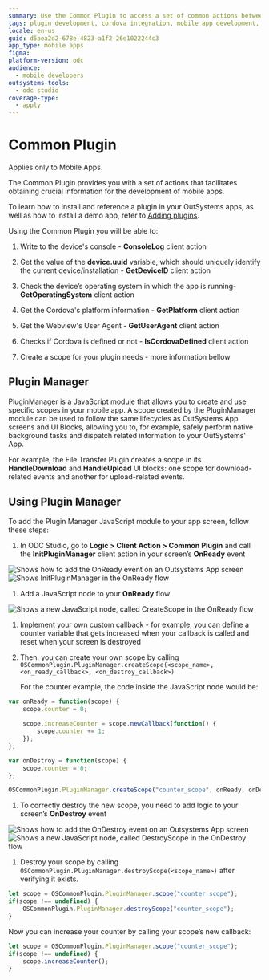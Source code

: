 ```yaml
---
summary: Use the Common Plugin to access a set of common actions between all mobile apps.
tags: plugin development, cordova integration, mobile app development, outsystems mobile, javascript modules
locale: en-us
guid: d5aea2d2-678e-4823-a1f2-26e1022244c3
app_type: mobile apps
figma:
platform-version: odc
audience:
  - mobile developers
outsystems-tools:
  - odc studio
coverage-type:
  - apply
---
```


# Common Plugin

<div class="info" markdown="1">

Applies only to Mobile Apps.

</div>

The Common Plugin provides you with a set of actions that facilitates obtaining crucial information for the development of mobile apps.

<div class="info" markdown="1">

To learn how to install and reference a plugin in your OutSystems apps, as well as how to install a demo app, refer to  [Adding plugins](../intro.md#adding-plugins).

</div>

Using the Common Plugin you will be able to:

1. Write to the device's console - **ConsoleLog** client action

1. Get the value of the **device.uuid** variable, which should uniquely identify the current device/installation - **GetDeviceID** client action

1. Check the device’s operating system in which the app is running- **GetOperatingSystem** client action

1. Get the Cordova's platform information - **GetPlatform** client action

1. Get the Webview's User Agent - **GetUserAgent** client action

1. Checks if Cordova is defined or not - **IsCordovaDefined** client action

1. Create a scope for your plugin needs - more information bellow

## Plugin Manager

PluginManager is a JavaScript module that allows you to create and use specific scopes in your mobile app. A scope created by the PluginManager module can be used to follow the same lifecycles as OutSystems App screens and UI Blocks, allowing you to, for example, safely perform native background tasks and dispatch related information to your OutSystems' App.

For example, the File Transfer Plugin creates a scope in its **HandleDownload** and **HandleUpload** UI blocks: one scope for download-related events and another for upload-related events.

## Using Plugin Manager

To add the Plugin Manager JavaScript module to your app screen, follow these steps:

1. In ODC Studio, go to **Logic > Client Action > Common Plugin**  and call the **InitPluginManager** client action in your screen’s **OnReady** event

![Shows how to add the OnReady event on an Outsystems App screen](images/add-on-ready.png "Adding OnReady event handler in an app screen")
![Shows  InitPluginManager in the OnReady flow](images/add-on-ready.png "Adding InitPluginManager to the OnReady flow")

1. Add a JavaScript node to your **OnReady** flow

![Shows a new JavaScript node, called CreateScope in the OnReady flow](images/add-create-scope.png "Adding CreateScope JavaScript node to the OnReady flow")

1. Implement your own custom callback - for example, you can define a counter variable that gets increased when your callback is called and reset when your screen is destroyed

1. Then, you can create your own scope by calling `OSCommonPlugin.PluginManager.createScope(<scope_name>, <on_ready_callback>, <on_destroy_callback>)`

    For the counter example, the code inside the JavaScript node would be:

```Javascript
var onReady = function(scope) { 
    scope.counter = 0;
   
    scope.increaseCounter = scope.newCallback(function() {
        scope.counter += 1;
    });
};

var onDestroy = function(scope) {
    scope.counter = 0;
};

OSCommonPlugin.PluginManager.createScope("counter_scope", onReady, onDestroy);
```

1. To correctly destroy the new scope, you need to add logic to your screen’s **OnDestroy** event

![Shows how to add the OnDestroy event on an Outsystems App screen](images/add-on-destroy.png "Adding OnDestroy event handler in an app screen")
![Shows a new JavaScript node, called DestroyScope in the OnDestroy flow](images/add-destroy-scope.png "Adding DestroyScope JavaScript node to the OnDestroy flow")

1. Destroy your scope by calling `OSCommonPlugin.PluginManager.destroyScope(<scope_name>)` after verifying it exists.

```Javascript
let scope = OSCommonPlugin.PluginManager.scope("counter_scope");
if(scope !== undefined) {
    OSCommonPlugin.PluginManager.destroyScope("counter_scope");    
}
```

Now you can increase your counter by calling your scope’s new callback:

```Javascript
let scope = OSCommonPlugin.PluginManager.scope("counter_scope");
if(scope !== undefined) {
    scope.increaseCounter();
}
```
